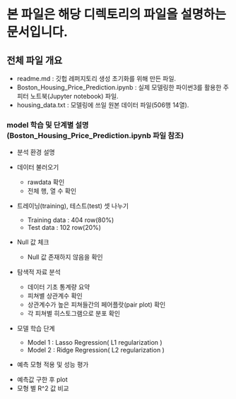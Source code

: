 # 본 파일은 해당 디렉토리의 파일을 설명하는 문서입니다. 

## 전체 파일 개요

* readme.md : 깃헙 레퍼지토리 생성 초기화를 위해 만든 파일.
* Boston_Housing_Price_Prediction.ipynb : 실제 모델링한 파이썬3를 활용한 주피터 노트북(Jupyter notebook) 파일.
* housing_data.txt : 모델링에 쓰일 원본 데이터 파일(506행 14열). 

### model 학습 및 단계별 설명(Boston_Housing_Price_Prediction.ipynb 파일 참조)

* 분석 환경 설명

* 데이터 불러오기
  - rawdata 확인 
  - 전체 행, 열 수 확인 

* 트레이닝(training), 테스트(test) 셋 나누기 
  - Training data : 404 row(80%) 
  - Test data : 102 row(20%) 
  
* Null 값 체크 
  - Null 값 존재하지 않음을 확인 

* 탐색적 자료 분석 
  - 데이터 기초 통계량 요약 
  - 피쳐별 상관계수 확인 
  - 상관계수가 높은 피쳐들간의 페어플랏(pair plot) 확인 
  - 각 피쳐별 히스토그램으로 분포 확인 
  
* 모델 학습 단계
  - Model 1 : Lasso Regression( L1 regularization )
  - Model 2 : Ridge Regression( L2 regularization )
  
 * 예측 모형 적용 및 성능 평가
  - 예측값 구한 후 plot
  - 모형 별 R^2 값 비교
